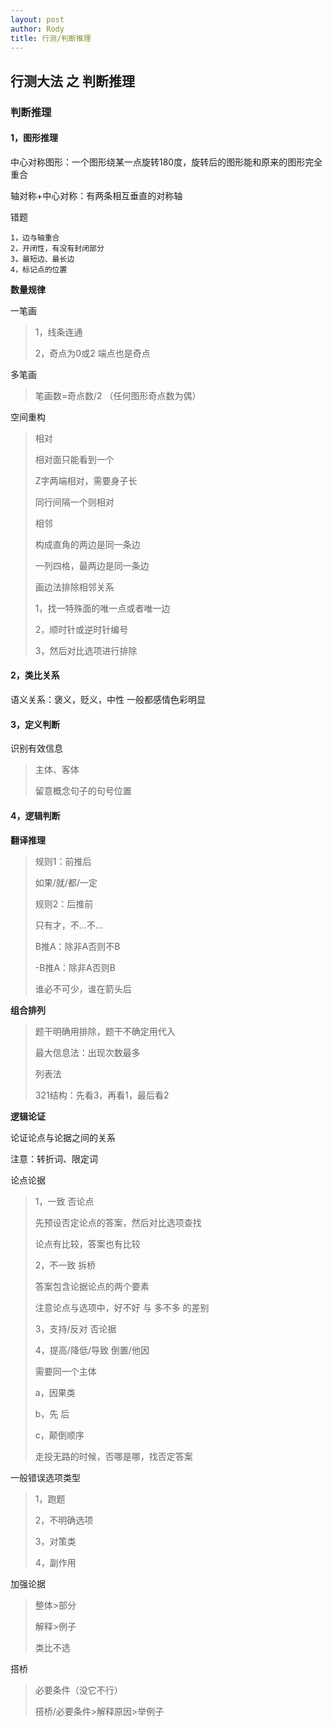 ```yaml
---
layout: post
author: Rody
title: 行测/判断推理
---
```


## 行测大法 之 判断推理

### 判断推理

#### 1，图形推理

中心对称图形：一个图形绕某一点旋转180度，旋转后的图形能和原来的图形完全重合

轴对称+中心对称：有两条相互垂直的对称轴

错题

```
1，边与轴重合
2，开闭性，有没有封闭部分
3，最短边、最长边
4，标记点的位置
```

**数量规律**

一笔画

> 1，线条连通
>
> 2，奇点为0或2 端点也是奇点

多笔画

> 笔画数=奇点数/2 （任何图形奇点数为偶）

空间重构

> 相对
>
> 相对面只能看到一个
>
> Z字两端相对，需要身子长
>
> 同行间隔一个则相对
>
> 相邻
>
> 构成直角的两边是同一条边
>
> 一列四格，最两边是同一条边
>
> 
>
> 画边法排除相邻关系
>
> 1，找一特殊面的唯一点或者唯一边
>
> 2，顺时针或逆时针编号
>
> 3，然后对比选项进行排除

#### 2，类比关系

语义关系：褒义，贬义，中性   一般都感情色彩明显

#### 3，定义判断

识别有效信息

> 主体、客体
>
> 留意概念句子的句号位置

#### 4，逻辑判断

**翻译推理**

> 规则1：前推后
>
> 如果/就/都/一定
>
> 规则2：后推前
>
> 只有才，不...不...
>
> B推A：除非A否则不B
>
> -B推A：除非A否则B
>
> 谁必不可少，谁在箭头后

**组合排列**

> 题干明确用排除，题干不确定用代入
>
> 最大信息法：出现次数最多
>
> 列表法
>
> 321结构：先看3，再看1，最后看2

**逻辑论证**

论证论点与论据之间的关系

注意：转折词、限定词

论点论据

> 1，一致    否论点
>
> 先预设否定论点的答案，然后对比选项查找
>
> 论点有比较，答案也有比较
>
> 2，不一致   拆桥
>
> 答案包含论据论点的两个要素
>
> 注意论点与选项中，好不好 与 多不多 的差别
>
> 3，支持/反对    否论据
>
> 4，提高/降低/导致    倒置/他因
>
> 需要同一个主体
>
> a，因果类
>
> b，先    后
>
> c，颠倒顺序
>
> 
>
> 走投无路的时候，否哪是哪，找否定答案

一般错误选项类型

> 1，跑题
>
> 2，不明确选项
>
> 3，对策类
>
> 4，副作用

加强论据

>整体>部分
>
>解释>例子
>
>类比不选

搭桥

> 必要条件（没它不行）
>
> 搭桥/必要条件>解释原因>举例子